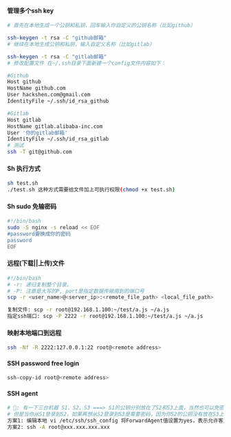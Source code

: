 #### 管理多个ssh key
```bash
# 首先在本地生成一个公钥和私钥，回车输入你自定义的公钥名称（比如github）

ssh-keygen -t rsa -C "github邮箱"
# 继续在本地生成公钥和私钥，输入自定义名称（比如gitlab）

ssh-keygen -t rsa -C "gitlab邮箱"
# 修改配置文件 在~/.ssh目录下面新建一个config文件内容如下：

#Github
Host github
HostName github.com
User hackshen.com@gmail.com
IdentityFile ~/.ssh/id_rsa_github

#Gitlab
Host gitlab
HostName gitlab.alibaba-inc.com
User '你的gitlab邮箱'
IdentityFile ~/.ssh/id_rsa_gitlab
# 测试
ssh -T git@github.com

```

#### Sh 执行方式
```bash
sh test.sh
./test.sh 这种方式需要给文件加上可执行权限(chmod +x test.sh)
```

#### Sh sudo 免输密码
```bash
#!/bin/bash
sudo -S nginx -s reload << EOF
#password要换成你的密码
password
EOF
```
#### 远程(下载||上传)文件
```bash
#!/bin/bash
# -r: 递归复制整个目录。
# -P: 注意是大写的P, port是指定数据传输用到的端口号
scp -r <user_name>@<server_ip>:<remote_file_path> <local_file_path>

复制文件: scp -r root@192.168.1.100:~/test/a.js ~/a.js
指定ssh端口: scp -P 2222 -r root@192.168.1.100:~/test/a.js ~/a.js
```
#### 映射本地端口到远程

```bash
ssh -Nf -R 2222:127.0.0.1:22 root@<remote address>
```

#### SSH password free login

```bash
ssh-copy-id root@<remote address>
```

#### SSH agent

```bash
# 🌰: 有一下三台机器 S1、S2、S3 ===> S1的公钥分别放在了S2和S3上面，当然也可以免密分别登录S2和S3，
# 但是当你从S1登录到S2，如果再想从S2登录到S3是需要密码，因为你S2的公钥没有放在S3上面，不过我们可以让S2充当代理的角色
方案1: 编辑本地 vi /etc/ssh/ssh_config 将ForwardAgent值设置为yes，表示允许客户端进行转发
方案2: ssh -A root@xxx.xxx.xxx.xxx
```
